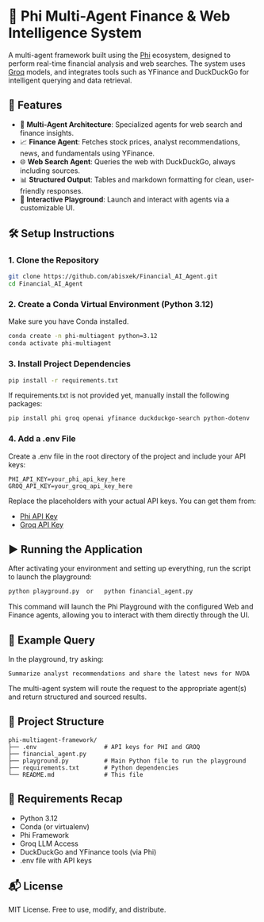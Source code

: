 # 🧠 Phi Multi-Agent Finance & Web Intelligence System

A multi-agent framework built using the [Phi](https://github.com/phi-tools/phi) ecosystem, designed to perform real-time financial analysis and web searches. The system uses [Groq](https://groq.com/) models, and integrates tools such as YFinance and DuckDuckGo for intelligent querying and data retrieval.

## 🚀 Features

- 🤖 **Multi-Agent Architecture**: Specialized agents for web search and finance insights.
- 📈 **Finance Agent**: Fetches stock prices, analyst recommendations, news, and fundamentals using YFinance.
- 🌐 **Web Search Agent**: Queries the web with DuckDuckGo, always including sources.
- 📊 **Structured Output**: Tables and markdown formatting for clean, user-friendly responses.
- 💬 **Interactive Playground**: Launch and interact with agents via a customizable UI.

## 🛠️ Setup Instructions

### 1. Clone the Repository

```bash
git clone https://github.com/abisxek/Financial_AI_Agent.git
cd Financial_AI_Agent
```

### 2. Create a Conda Virtual Environment (Python 3.12)

Make sure you have Conda installed.

```bash
conda create -n phi-multiagent python=3.12
conda activate phi-multiagent
```

### 3. Install Project Dependencies

```bash
pip install -r requirements.txt
```

If requirements.txt is not provided yet, manually install the following packages:

```bash
pip install phi groq openai yfinance duckduckgo-search python-dotenv
```

### 4. Add a .env File

Create a .env file in the root directory of the project and include your API keys:

```env
PHI_API_KEY=your_phi_api_key_here
GROQ_API_KEY=your_groq_api_key_here
```

Replace the placeholders with your actual API keys. You can get them from:
- [Phi API Key](https://github.com/phi-tools/phi)
- [Groq API Key](https://groq.com/)

## ▶️ Running the Application

After activating your environment and setting up everything, run the script to launch the playground:

```bash
python playground.py  or   python financial_agent.py
```

This command will launch the Phi Playground with the configured Web and Finance agents, allowing you to interact with them directly through the UI.

## 🧠 Example Query

In the playground, try asking:

```
Summarize analyst recommendations and share the latest news for NVDA
```

The multi-agent system will route the request to the appropriate agent(s) and return structured and sourced results.

## 📁 Project Structure

```
phi-multiagent-framework/
├── .env                   # API keys for PHI and GROQ
├── financial_agent.py    
├── playground.py          # Main Python file to run the playground
├── requirements.txt       # Python dependencies
└── README.md              # This file
```

## 📌 Requirements Recap

- Python 3.12
- Conda (or virtualenv)
- Phi Framework
- Groq LLM Access
- DuckDuckGo and YFinance tools (via Phi)
- .env file with API keys

## 📬 License

MIT License. Free to use, modify, and distribute.
